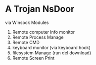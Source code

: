 A Trojan NsDoor
===========

via Winsock
Modules
1. Remote computer Info monitor
2. Remote Process Manage 
3. Remote CMD
4. keyboard monitor	(via keyboard hook)
5. filesystem Manage (run del download)
6. Remote Screen Print

